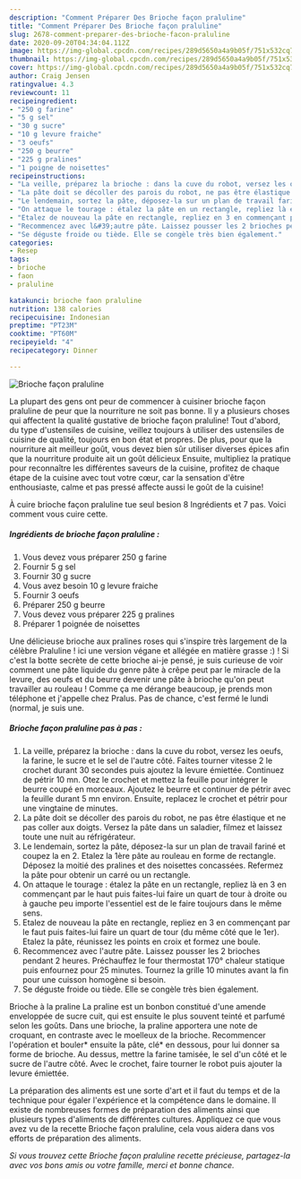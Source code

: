 ```yaml
---
description: "Comment Préparer Des Brioche façon praluline"
title: "Comment Préparer Des Brioche façon praluline"
slug: 2678-comment-preparer-des-brioche-facon-praluline
date: 2020-09-20T04:34:04.112Z
image: https://img-global.cpcdn.com/recipes/289d5650a4a9b05f/751x532cq70/brioche-facon-praluline-photo-principale-de-la-recette.jpg
thumbnail: https://img-global.cpcdn.com/recipes/289d5650a4a9b05f/751x532cq70/brioche-facon-praluline-photo-principale-de-la-recette.jpg
cover: https://img-global.cpcdn.com/recipes/289d5650a4a9b05f/751x532cq70/brioche-facon-praluline-photo-principale-de-la-recette.jpg
author: Craig Jensen
ratingvalue: 4.3
reviewcount: 11
recipeingredient:
- "250 g farine"
- "5 g sel"
- "30 g sucre"
- "10 g levure fraiche"
- "3 oeufs"
- "250 g beurre"
- "225 g pralines"
- "1 poigne de noisettes"
recipeinstructions:
- "La veille, préparez la brioche : dans la cuve du robot, versez les oeufs, la farine, le sucre et le sel de l&#39;autre côté. Faites tourner vitesse 2 le crochet durant 30 secondes puis ajoutez la levure émiettée. Continuez de pétrir 10 mn. Otez le crochet et mettez la feuille pour intégrer le beurre coupé en morceaux. Ajoutez le beurre et continuer de pétrir avec la feuille durant 5 mn environ. Ensuite, replacez le crochet et pétrir pour une vingtaine de minutes."
- "La pâte doit se décoller des parois du robot, ne pas être élastique et ne pas coller aux doigts. Versez la pâte dans un saladier, filmez et laissez toute une nuit au réfrigérateur."
- "Le lendemain, sortez la pâte, déposez-la sur un plan de travail fariné et coupez la en 2. Etalez la 1ère pâte au rouleau en forme de rectangle. Déposez la moitié des pralines et des noisettes concassées. Refermez la pâte pour obtenir un carré ou un rectangle."
- "On attaque le tourage : étalez la pâte en un rectangle, repliez là en 3 en commençant par le haut puis faites-lui faire un quart de tour à droite ou à gauche peu importe l&#39;essentiel est de le faire toujours dans le même sens."
- "Etalez de nouveau la pâte en rectangle, repliez en 3 en commençant par le faut puis faites-lui faire un quart de tour (du même côté que le 1er). Etalez la pâte, réunissez les points en croix et formez une boule."
- "Recommencez avec l&#39;autre pâte. Laissez pousser les 2 brioches pendant 2 heures. Préchauffez le four thermostat 170° chaleur statique puis enfournez pour 25 minutes. Tournez la grille 10 minutes avant la fin pour une cuisson homogène si besoin."
- "Se déguste froide ou tiède. Elle se congèle très bien également."
categories:
- Resep
tags:
- brioche
- faon
- praluline

katakunci: brioche faon praluline 
nutrition: 138 calories
recipecuisine: Indonesian
preptime: "PT23M"
cooktime: "PT60M"
recipeyield: "4"
recipecategory: Dinner

---
```



![Brioche façon praluline](https://img-global.cpcdn.com/recipes/289d5650a4a9b05f/751x532cq70/brioche-facon-praluline-photo-principale-de-la-recette.jpg)

La plupart des gens ont peur de commencer à cuisiner brioche façon praluline de peur que la nourriture ne soit pas bonne. Il y a plusieurs choses qui affectent la qualité gustative de brioche façon praluline! Tout d'abord, du type d'ustensiles de cuisine, veillez toujours à utiliser des ustensiles de cuisine de qualité, toujours en bon état et propres. De plus, pour que la nourriture ait meilleur goût, vous devez bien sûr utiliser diverses épices afin que la nourriture produite ait un goût délicieux Ensuite, multipliez la pratique pour reconnaître les différentes saveurs de la cuisine, profitez de chaque étape de la cuisine avec tout votre cœur, car la sensation d'être enthousiaste, calme et pas pressé affecte aussi le goût de la cuisine!

<!--inarticleads1-->

À cuire brioche façon praluline tue seul besion 8 Ingrédients et 7 pas. Voici comment vous cuire cette.

##### Ingrédients de brioche façon praluline :

1. Vous devez vous préparer 250 g farine
1. Fournir 5 g sel
1. Fournir 30 g sucre
1. Vous avez besoin 10 g levure fraiche
1. Fournir 3 oeufs
1. Préparer 250 g beurre
1. Vous devez vous préparer 225 g pralines
1. Préparer 1 poignée de noisettes


Une délicieuse brioche aux pralines roses qui s&#39;inspire très largement de la célèbre Praluline ! ici une version végane et allégée en matière grasse :) ! Si c&#39;est la botte secrète de cette brioche ai-je pensé, je suis curieuse de voir comment une pâte liquide du genre pâte à crêpe peut par le miracle de la levure, des oeufs et du beurre devenir une pâte à brioche qu&#39;on peut travailler au rouleau ! Comme ça me dérange beaucoup, je prends mon téléphone et j&#39;appelle chez Pralus. Pas de chance, c&#39;est fermé le lundi (normal, je suis une. 

<!--inarticleads2-->

##### Brioche façon praluline pas à pas :

1. La veille, préparez la brioche : dans la cuve du robot, versez les oeufs, la farine, le sucre et le sel de l&#39;autre côté. Faites tourner vitesse 2 le crochet durant 30 secondes puis ajoutez la levure émiettée. Continuez de pétrir 10 mn. Otez le crochet et mettez la feuille pour intégrer le beurre coupé en morceaux. Ajoutez le beurre et continuer de pétrir avec la feuille durant 5 mn environ. Ensuite, replacez le crochet et pétrir pour une vingtaine de minutes.
1. La pâte doit se décoller des parois du robot, ne pas être élastique et ne pas coller aux doigts. Versez la pâte dans un saladier, filmez et laissez toute une nuit au réfrigérateur.
1. Le lendemain, sortez la pâte, déposez-la sur un plan de travail fariné et coupez la en 2. Etalez la 1ère pâte au rouleau en forme de rectangle. Déposez la moitié des pralines et des noisettes concassées. Refermez la pâte pour obtenir un carré ou un rectangle.
1. On attaque le tourage : étalez la pâte en un rectangle, repliez là en 3 en commençant par le haut puis faites-lui faire un quart de tour à droite ou à gauche peu importe l&#39;essentiel est de le faire toujours dans le même sens.
1. Etalez de nouveau la pâte en rectangle, repliez en 3 en commençant par le faut puis faites-lui faire un quart de tour (du même côté que le 1er). Etalez la pâte, réunissez les points en croix et formez une boule.
1. Recommencez avec l&#39;autre pâte. Laissez pousser les 2 brioches pendant 2 heures. Préchauffez le four thermostat 170° chaleur statique puis enfournez pour 25 minutes. Tournez la grille 10 minutes avant la fin pour une cuisson homogène si besoin.
1. Se déguste froide ou tiède. Elle se congèle très bien également.


Brioche à la praline La praline est un bonbon constitué d&#39;une amende enveloppée de sucre cuit, qui est ensuite le plus souvent teinté et parfumé selon les goûts. Dans une brioche, la praline apportera une note de croquant, en contraste avec le moelleux de la brioche. Recommencer l&#39;opération et bouler* ensuite la pâte, clé* en dessous, pour lui donner sa forme de brioche. Au dessus, mettre la farine tamisée, le sel d&#39;un côté et le sucre de l&#39;autre côté. Avec le crochet, faire tourner le robot puis ajouter la levure émiettée. 

<!--inarticleads1-->

<p>
La préparation des aliments est une sorte d'art et il faut du temps et de la technique pour égaler l'expérience et la compétence dans le domaine. Il existe de nombreuses formes de préparation des aliments ainsi que plusieurs types d'aliments de différentes cultures. Appliquez ce que vous avez vu de la recette Brioche façon praluline, cela vous aidera dans vos efforts de préparation des aliments.
</p>

<p>
<i>Si vous trouvez cette Brioche façon praluline recette précieuse, partagez-la avec vos bons amis ou votre famille, merci et bonne chance.</i>
</p>
